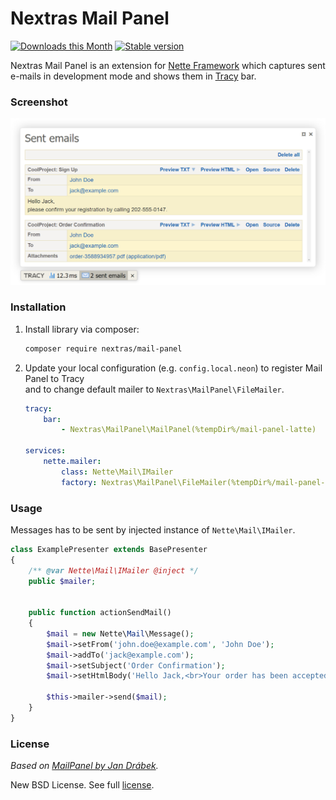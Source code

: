 # Nextras Mail Panel

[![Downloads this Month](https://img.shields.io/packagist/dm/nextras/mail-panel.svg?style=flat)](https://packagist.org/packages/nextras/mail-panel)
[![Stable version](http://img.shields.io/packagist/v/nextras/mail-panel.svg?style=flat)](https://packagist.org/packages/nextras/mail-panel)

Nextras Mail Panel is an extension for [Nette Framework](https://nette.org) which captures sent e-mails in development mode and shows them in [Tracy](https://tracy.nette.org) bar.


### Screenshot

<img src="doc/assets/screenshot.png" width="681">


### Installation

1. Install library via composer:

	```bash
	composer require nextras/mail-panel
	```

2. Update your local configuration (e.g. `config.local.neon`) to register Mail Panel to Tracy<br>and to change default mailer to `Nextras\MailPanel\FileMailer`.

	```yml
	tracy:
		bar:
			- Nextras\MailPanel\MailPanel(%tempDir%/mail-panel-latte)

	services:
		nette.mailer:
			class: Nette\Mail\IMailer
			factory: Nextras\MailPanel\FileMailer(%tempDir%/mail-panel-mails)
	```


### Usage

Messages has to be sent by injected instance of `Nette\Mail\IMailer`.

```php
class ExamplePresenter extends BasePresenter
{
	/** @var Nette\Mail\IMailer @inject */
	public $mailer;


	public function actionSendMail()
	{
		$mail = new Nette\Mail\Message();
		$mail->setFrom('john.doe@example.com', 'John Doe');
		$mail->addTo('jack@example.com');
		$mail->setSubject('Order Confirmation');
		$mail->setHtmlBody('Hello Jack,<br>Your order has been accepted.');

		$this->mailer->send($mail);
	}
}
```


### License

*Based on [MailPanel by Jan Drábek](https://packagist.org/packages/jandrabek/nette-mailpanel).*

New BSD License. See full [license](license.md).
